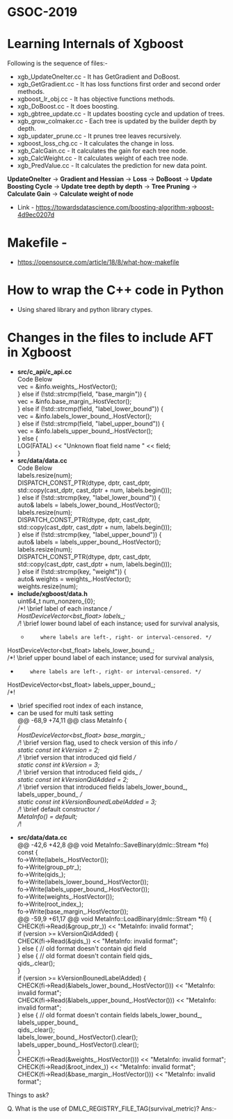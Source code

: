 # GSOC-2019

# Learning Internals of Xgboost

Following is the sequence of files:-

- xgb_UpdateOneIter.cc - It has GetGradient and DoBoost.
- xgb_GetGradient.cc   - It has loss functions first order and second order methods.
- xgboost_lr_obj.cc    - It has objective functions methods.
- xgb_DoBoost.cc       - It does boosting.
- xgb_gbtree_update.cc - It updates boosting cycle and updation of trees.
- xgb_grow_colmaker.cc - Each tree is updated by the builder depth by depth.
- xgb_updater_prune.cc - It prunes tree leaves recursively.
- xgboost_loss_chg.cc  - It calculates the change in loss.
- xgb_CalcGain.cc      - It calculates the gain for each tree node.
- xgb_CalcWeight.cc    - It calculates weight of each tree node.
- xgb_PredValue.cc     - It calculates the prediction for new data point.

**UpdateOneIter** -> **Gradient and Hessian** -> **Loss** -> **DoBoost** -> **Update Boosting Cycle** -> **Update tree depth by depth** -> **Tree Pruning** -> **Calculate Gain** -> **Calculate weight of node**  

- Link - https://towardsdatascience.com/boosting-algorithm-xgboost-4d9ec0207d



# Makefile -
- https://opensource.com/article/18/8/what-how-makefile

# How to wrap the C++ code in Python  
- Using shared library and python library ctypes.  


# Changes in the files to include AFT in Xgboost  
- **src/c_api/c_api.cc**  
Code Below  
  vec = &info.weights_.HostVector();  
  } else if (!std::strcmp(field, "base_margin")) {  
    vec = &info.base_margin_.HostVector();  
  } else if (!std::strcmp(field, "label_lower_bound")) {  
    vec = &info.labels_lower_bound_.HostVector();  
  } else if (!std::strcmp(field, "label_upper_bound")) {  
    vec = &info.labels_upper_bound_.HostVector();  
  } else {  
    LOG(FATAL) << "Unknown float field name " << field;  
  }  
- **src/data/data.cc**  
 Code Below  
    labels.resize(num);  
    DISPATCH_CONST_PTR(dtype, dptr, cast_dptr,  
                       std::copy(cast_dptr, cast_dptr + num, labels.begin()));  
  } else if (!std::strcmp(key, "label_lower_bound")) {  
    auto& labels = labels_lower_bound_.HostVector();  
    labels.resize(num);  
    DISPATCH_CONST_PTR(dtype, dptr, cast_dptr,  
                       std::copy(cast_dptr, cast_dptr + num, labels.begin()));  
  } else if (!std::strcmp(key, "label_upper_bound")) {  
    auto& labels = labels_upper_bound_.HostVector();  
    labels.resize(num);  
    DISPATCH_CONST_PTR(dtype, dptr, cast_dptr,  
                       std::copy(cast_dptr, cast_dptr + num, labels.begin()));  
  } else if (!std::strcmp(key, "weight")) {  
    auto& weights = weights_.HostVector();  
    weights.resize(num);  
 - **include/xgboost/data.h**    
  uint64_t num_nonzero_{0};  
  /*! \brief label of each instance */  
  HostDeviceVector<bst_float> labels_;  
  /*! \brief lower bound label of each instance; used for survival analysis,  
   *         where labels are left-, right- or interval-censored. */  
  HostDeviceVector<bst_float> labels_lower_bound_;  
  /*! \brief upper bound label of each instance; used for survival analysis,  
   *         where labels are left-, right- or interval-censored. */  
  HostDeviceVector<bst_float> labels_upper_bound_;  
  /*!
   * \brief specified root index of each instance,  
   *  can be used for multi task setting  
@@ -68,9 +74,11 @@ class MetaInfo {  
   */  
  HostDeviceVector<bst_float> base_margin_;  
  /*! \brief version flag, used to check version of this info */  
  static const int kVersion = 2;  
  /*! \brief version that introduced qid field */  
  static const int kVersion = 3;  
  /*! \brief version that introduced field qids_ */  
  static const int kVersionQidAdded = 2;  
  /*! \brief version that introduced fields labels_lower_bound_, labels_upper_bound_ */  
  static const int kVersionBounedLabelAdded = 3;  
  /*! \brief default constructor */  
  MetaInfo()  = default;  
  /*!  
  
 - **src/data/data.cc**  
 @@ -42,6 +42,8 @@ void MetaInfo::SaveBinary(dmlc::Stream *fo) const {  
  fo->Write(labels_.HostVector());  
  fo->Write(group_ptr_);  
  fo->Write(qids_);  
  fo->Write(labels_lower_bound_.HostVector());  
  fo->Write(labels_upper_bound_.HostVector());  
  fo->Write(weights_.HostVector());  
  fo->Write(root_index_);  
  fo->Write(base_margin_.HostVector());  
@@ -59,9 +61,17 @@ void MetaInfo::LoadBinary(dmlc::Stream *fi) {  
  CHECK(fi->Read(&group_ptr_)) << "MetaInfo: invalid format";  
  if (version >= kVersionQidAdded) {  
    CHECK(fi->Read(&qids_)) << "MetaInfo: invalid format";  
  } else {  // old format doesn't contain qid field  
  } else {  // old format doesn't contain field qids_  
    qids_.clear();  
  }  
  if (version >= kVersionBounedLabelAdded) {  
    CHECK(fi->Read(&labels_lower_bound_.HostVector())) << "MetaInfo: invalid format";  
    CHECK(fi->Read(&labels_upper_bound_.HostVector())) << "MetaInfo: invalid format";  
  } else {  // old format doesn't contain fields labels_lower_bound_, labels_upper_bound_  
    qids_.clear();  
    labels_lower_bound_.HostVector().clear();  
    labels_upper_bound_.HostVector().clear();  
  }  
  CHECK(fi->Read(&weights_.HostVector())) << "MetaInfo: invalid format";  
  CHECK(fi->Read(&root_index_)) << "MetaInfo: invalid format";  
  CHECK(fi->Read(&base_margin_.HostVector())) << "MetaInfo: invalid format";  
  
  
  Things to ask?
  
  Q. What is the use of DMLC_REGISTRY_FILE_TAG(survival_metric)?
  Ans:- 
  
  
